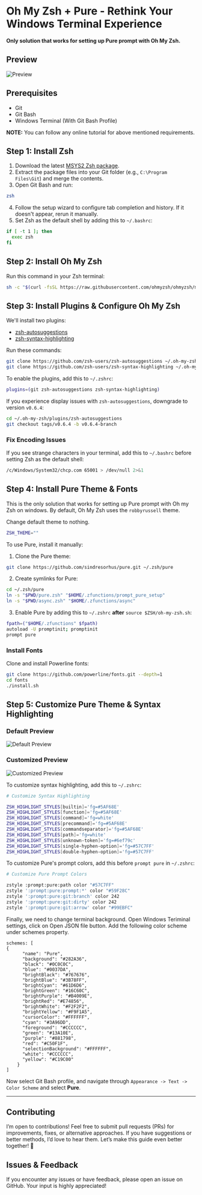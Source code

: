 # Oh My Zsh + Pure - Rethink Your Windows Terminal Experience

**Only solution that works for setting up Pure prompt with Oh My Zsh.**

## Preview
![Preview](https://raw.githubusercontent.com/azharzaman1/oh-my-zsh-with-pure-theme/refs/heads/main/custom.png)

## Prerequisites
- Git
- Git Bash
- Windows Terminal (With Git Bash Profile)

**NOTE:** You can follow any online tutorial for above mentioned requirements. 
 
## Step 1: Install Zsh

1. Download the latest [MSYS2 Zsh package](https://packages.msys2.org/packages/zsh?repo=msys&variant=x86_64).
2. Extract the package files into your Git folder (e.g., `C:\Program Files\Git`) and merge the contents.
3. Open Git Bash and run:

```bash
zsh
```

4. Follow the setup wizard to configure tab completion and history. If it doesn't appear, rerun it manually.
5. Set Zsh as the default shell by adding this to `~/.bashrc`:

```bash
if [ -t 1 ]; then
  exec zsh
fi
```

## Step 2: Install Oh My Zsh

Run this command in your Zsh terminal:

```bash
sh -c "$(curl -fsSL https://raw.githubusercontent.com/ohmyzsh/ohmyzsh/master/tools/install.sh)"
```

## Step 3: Install Plugins & Configure Oh My Zsh

We'll install two plugins:
- [zsh-autosuggestions](https://github.com/zsh-users/zsh-autosuggestions)
- [zsh-syntax-highlighting](https://github.com/zsh-users/zsh-syntax-highlighting)

Run these commands:

```bash
git clone https://github.com/zsh-users/zsh-autosuggestions ~/.oh-my-zsh/custom/plugins/zsh-autosuggestions
git clone https://github.com/zsh-users/zsh-syntax-highlighting ~/.oh-my-zsh/custom/plugins/zsh-syntax-highlighting
```

To enable the plugins, add this to `~/.zshrc`:

```bash
plugins=(git zsh-autosuggestions zsh-syntax-highlighting)
```

If you experience display issues with `zsh-autosuggestions`, downgrade to version `v0.6.4`:

```bash
cd ~/.oh-my-zsh/plugins/zsh-autosuggestions
git checkout tags/v0.6.4 -b v0.6.4-branch
```

### Fix Encoding Issues

If you see strange characters in your terminal, add this to `~/.bashrc` before setting Zsh as the default shell:

```bash
/c/Windows/System32/chcp.com 65001 > /dev/null 2>&1
```

## Step 4: Install Pure Theme & Fonts
This is the only solution that works for setting up Pure prompt with Oh my Zsh on windows. By default, Oh My Zsh uses the `robbyrussell` theme. 

Change default theme to nothing. 

```bash
ZSH_THEME=""
```

To use Pure, install it manually:

1. Clone the Pure theme:

```bash
git clone https://github.com/sindresorhus/pure.git ~/.zsh/pure
```

2. Create symlinks for Pure:

```bash
cd ~/.zsh/pure
ln -s "$PWD/pure.zsh" "$HOME/.zfunctions/prompt_pure_setup"
ln -s "$PWD/async.zsh" "$HOME/.zfunctions/async"
```

3. Enable Pure by adding this to `~/.zshrc` **after** `source $ZSH/oh-my-zsh.sh`:

```bash
fpath=("$HOME/.zfunctions" $fpath)
autoload -U promptinit; promptinit
prompt pure
```

### Install Fonts

Clone and install Powerline fonts:

```bash
git clone https://github.com/powerline/fonts.git --depth=1
cd fonts
./install.sh
```

## Step 5: Customize Pure Theme & Syntax Highlighting

### Default Preview

![Default Preview](https://raw.githubusercontent.com/azharzaman1/oh-my-zsh-with-pure-theme/refs/heads/main/default.png)

### Customized Preview

![Customized Preview](https://raw.githubusercontent.com/azharzaman1/oh-my-zsh-with-pure-theme/refs/heads/main/custom.png)

To customize syntax highlighting, add this to `~/.zshrc`:

```bash
# Customize Syntax Highlighting

ZSH_HIGHLIGHT_STYLES[builtin]='fg=#5AF68E'
ZSH_HIGHLIGHT_STYLES[function]='fg=#5AF68E'
ZSH_HIGHLIGHT_STYLES[command]='fg=white'
ZSH_HIGHLIGHT_STYLES[precommand]='fg=#5AF68E'
ZSH_HIGHLIGHT_STYLES[commandseparator]='fg=#5AF68E'
ZSH_HIGHLIGHT_STYLES[path]='fg=white'
ZSH_HIGHLIGHT_STYLES[unknown-token]='fg=#6ef79c'
ZSH_HIGHLIGHT_STYLES[single-hyphen-option]='fg=#57C7FF'
ZSH_HIGHLIGHT_STYLES[double-hyphen-option]='fg=#57C7FF'
```

To customize Pure's prompt colors, add this before `prompt pure` in `~/.zshrc`:

```bash
# Customize Pure Prompt Colors

zstyle :prompt:pure:path color "#57C7FF"
zstyle ':prompt:pure:prompt:*' color "#59F28C"
zstyle ':prompt:pure:git:branch' color 242
zstyle ':prompt:pure:git:dirty' color 242
zstyle ':prompt:pure:git:arrow' color "#99EBFC"
```

Finally, we need to change terminal background. Open Windows Teriminal settings, click on Open JSON file button. Add the following color scheme under schemes property. 

```
schemes: [
{
      "name": "Pure",
      "background": "#282A36",
      "black": "#0C0C0C",
      "blue": "#0037DA",
      "brightBlack": "#767676",
      "brightBlue": "#3B78FF",
      "brightCyan": "#61D6D6",
      "brightGreen": "#16C60C",
      "brightPurple": "#B4009E",
      "brightRed": "#E74856",
      "brightWhite": "#F2F2F2",
      "brightYellow": "#F9F1A5",
      "cursorColor": "#FFFFFF",
      "cyan": "#3A96DD",
      "foreground": "#CCCCCC",
      "green": "#13A10E",
      "purple": "#881798",
      "red": "#C50F1F",
      "selectionBackground": "#FFFFFF",
      "white": "#CCCCCC",
      "yellow": "#C19C00"
    }
]
```
Now select Git Bash profile, and navigate through `Appearance -> Text -> Color Scheme` and select **Pure**.

---

## Contributing

I’m open to contributions! Feel free to submit pull requests (PRs) for improvements, fixes, or alternative approaches. If you have suggestions or better methods, I’d love to hear them. Let’s make this guide even better together! 🚀

## Issues & Feedback

If you encounter any issues or have feedback, please open an issue on GitHub. Your input is highly appreciated!


